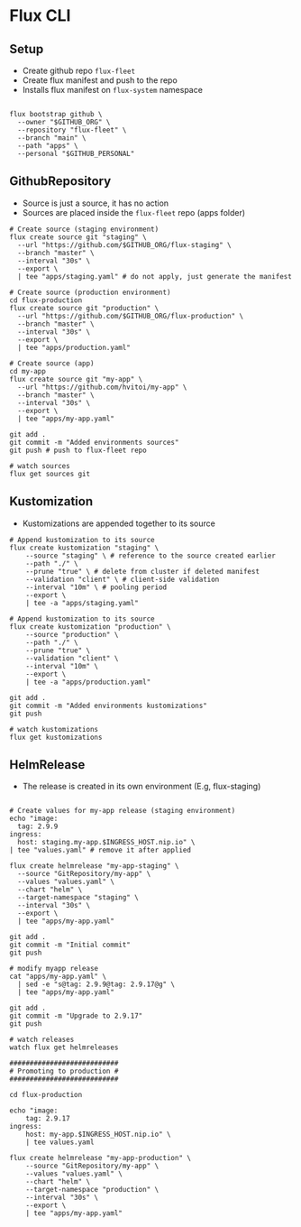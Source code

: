 # Flux CLI

## Setup

- Create github repo `flux-fleet`
- Create flux manifest and push to the repo
- Installs flux manifest on `flux-system` namespace

```shell

flux bootstrap github \
  --owner "$GITHUB_ORG" \
  --repository "flux-fleet" \
  --branch "main" \
  --path "apps" \
  --personal "$GITHUB_PERSONAL"
```

## GithubRepository

- Source is just a source, it has no action
- Sources are placed inside the `flux-fleet` repo (apps folder)

```shell
# Create source (staging environment)
flux create source git "staging" \
  --url "https://github.com/$GITHUB_ORG/flux-staging" \
  --branch "master" \
  --interval "30s" \
  --export \
  | tee "apps/staging.yaml" # do not apply, just generate the manifest

# Create source (production environment)
cd flux-production
flux create source git "production" \
  --url "https://github.com/$GITHUB_ORG/flux-production" \
  --branch "master" \
  --interval "30s" \
  --export \
  | tee "apps/production.yaml"

# Create source (app)
cd my-app
flux create source git "my-app" \
  --url "https://github.com/hvitoi/my-app" \
  --branch "master" \
  --interval "30s" \
  --export \
  | tee "apps/my-app.yaml"

git add .
git commit -m "Added environments sources"
git push # push to flux-fleet repo

# watch sources
flux get sources git
```

## Kustomization

- Kustomizations are appended together to its source

```shell
# Append kustomization to its source
flux create kustomization "staging" \
    --source "staging" \ # reference to the source created earlier
    --path "./" \
    --prune "true" \ # delete from cluster if deleted manifest
    --validation "client" \ # client-side validation
    --interval "10m" \ # pooling period
    --export \
    | tee -a "apps/staging.yaml"

# Append kustomization to its source
flux create kustomization "production" \
    --source "production" \
    --path "./" \
    --prune "true" \
    --validation "client" \
    --interval "10m" \
    --export \
    | tee -a "apps/production.yaml"

git add .
git commit -m "Added environments kustomizations"
git push

# watch kustomizations
flux get kustomizations
```

## HelmRelease

- The release is created in its own environment (E.g, flux-staging)

```shell

# Create values for my-app release (staging environment)
echo "image:
  tag: 2.9.9
ingress:
  host: staging.my-app.$INGRESS_HOST.nip.io" \
| tee "values.yaml" # remove it after applied

flux create helmrelease "my-app-staging" \
  --source "GitRepository/my-app" \
  --values "values.yaml" \
  --chart "helm" \
  --target-namespace "staging" \
  --interval "30s" \
  --export \
  | tee "apps/my-app.yaml"

git add .
git commit -m "Initial commit"
git push

# modify myapp release
cat "apps/my-app.yaml" \
  | sed -e "s@tag: 2.9.9@tag: 2.9.17@g" \
  | tee "apps/my-app.yaml"

git add .
git commit -m "Upgrade to 2.9.17"
git push

# watch releases
watch flux get helmreleases
```

```shell
###########################
# Promoting to production #
###########################

cd flux-production

echo "image:
    tag: 2.9.17
ingress:
    host: my-app.$INGRESS_HOST.nip.io" \
    | tee values.yaml

flux create helmrelease "my-app-production" \
    --source "GitRepository/my-app" \
    --values "values.yaml" \
    --chart "helm" \
    --target-namespace "production" \
    --interval "30s" \
    --export \
    | tee "apps/my-app.yaml"
```
